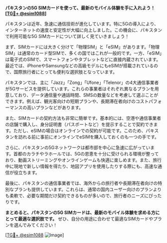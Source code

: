 **パキスタンの5G SIMカードを使って、最新のモバイル体験を手に入れよう！[[TG💪+ @esim1088](https://t.me/s/esim1088)]**

パキスタンは近年、急速に通信技術が進化しています。特に5Gの導入により、インターネットの速度と安定性が大幅に向上しました。この機会に、パキスタンで利用可能な5G SIMカードについて詳しく見ていきましょう！

まず、SIMカードには大きく分けて「物理SIM」と「eSIM」があります。「物理SIM」は通常のカード型SIMで、多くの国ではこれが一般的です。一方、「eSIM」は電子式のSIMで、スマートフォンやタブレットなどに直接内蔵されています。最近では、iPhoneやSamsungなどの高級モデルにもeSIMが搭載されているので、国際旅行者にとっても便利な選択肢となっています。

パキスタンでは、主に「Jazz」「Zong」「Ufone」「Telenor」の4大通信事業者が5Gサービスを提供しています。これらの事業者はそれぞれ異なるプランを用意しており、データ通信量や通話時間、SMSの数量などを考慮して選ぶことができます。例えば、観光客向けの短期プランや、長期滞在者向けのコストパフォーマンスの高いプランなどがあります。

また、SIMカードの契約方法も非常に簡単です。基本的には、空港や通信事業者の店舗で購入し、身分証明書（パスポートなど）を提示することで契約できます。ただし、eSIMの場合はオンラインでの契約が可能です。このため、パキスタンを訪れる前に事前にオンラインでeSIMを購入しておくのも一つの手です。

さらに、パキスタンの5Gネットワークは都市部を中心に急速に広がっています。首都のカラチやラホールでは、5Gの恩恵を十分に受けられる環境が整っており、動画ストリーミングやオンラインゲームも快適に楽しめます。また、旅行中に現地で新しい情報を得たり、地図アプリを使用したりする際にも、高速な通信が役立ちます。

最後に、パキスタンの通信事業者では、海外からの旅行者や長期滞在者向けの特別なプランも提供しています。これらは、通常の国内ユーザー向けのプランよりも柔軟で、必要な期間だけ契約できるものが多いので、旅行者のニーズにぴったりです。

**まとめると、パキスタンの5G SIMカードは、最新のモバイル体験を求める方にとって最適な選択肢です。** ぜひ、自分の用途に合わせて最適なSIMカードやプランを選んでみてください！

[[TG💪+ @esim1088](https://t.me/s/esim1088) ![Image](https://i.postimg.cc/Y0z9fWf4/image.png)]
